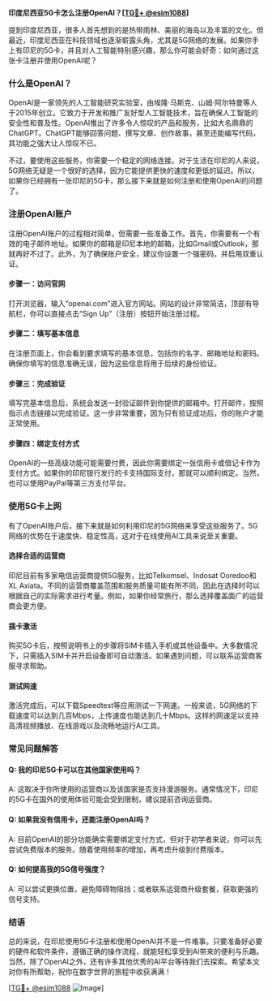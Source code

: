 **印度尼西亚5G卡怎么注册OpenAI？[[TG💪+ @esim1088](https://t.me/s/esim1088)]**

提到印度尼西亚，很多人首先想到的是热带雨林、美丽的海岛以及丰富的文化。但最近，印度尼西亚在科技领域也逐渐崭露头角，尤其是5G网络的发展。如果你手上有印尼的5G卡，并且对人工智能特别感兴趣，那么你可能会好奇：如何通过这张卡注册并使用OpenAI呢？

### 什么是OpenAI？

OpenAI是一家领先的人工智能研究实验室，由埃隆·马斯克、山姆·阿尔特曼等人于2015年创立。它致力于开发和推广友好型人工智能技术，旨在确保人工智能的安全性和普及性。OpenAI推出了许多令人惊叹的产品和服务，比如大名鼎鼎的ChatGPT。ChatGPT能够回答问题、撰写文章、创作故事，甚至还能编写代码，其功能之强大让人惊叹不已。

不过，要使用这些服务，你需要一个稳定的网络连接。对于生活在印尼的人来说，5G网络无疑是一个很好的选择，因为它能提供更快的速度和更低的延迟。所以，如果你已经拥有一张印尼的5G卡，那么接下来就是如何注册和使用OpenAI的问题了。

### 注册OpenAI账户

注册OpenAI账户的过程相对简单，但需要一些准备工作。首先，你需要有一个有效的电子邮件地址。如果你的邮箱是印尼本地的邮箱，比如Gmail或Outlook，那就再好不过了。此外，为了确保账户安全，建议你设置一个强密码，并启用双重认证。

#### 步骤一：访问官网

打开浏览器，输入“openai.com”进入官方网站。网站的设计非常简洁，顶部有导航栏，你可以直接点击“Sign Up”（注册）按钮开始注册过程。

#### 步骤二：填写基本信息

在注册页面上，你会看到要求填写的基本信息，包括你的名字、邮箱地址和密码。确保你填写的信息准确无误，因为这些信息将用于后续的身份验证。

#### 步骤三：完成验证

填写完基本信息后，系统会发送一封验证邮件到你提供的邮箱中。打开邮件，按照指示点击链接以完成验证。这一步非常重要，因为只有验证成功后，你的账户才能正常使用。

#### 步骤四：绑定支付方式

OpenAI的一些高级功能可能需要付费，因此你需要绑定一张信用卡或借记卡作为支付方式。如果你的印尼银行发行的卡支持国际支付，那就可以顺利绑定。当然，也可以使用PayPal等第三方支付平台。

### 使用5G卡上网

有了OpenAI账户后，接下来就是如何利用印尼的5G网络来享受这些服务了。5G网络的优势在于速度快、稳定性高，这对于在线使用AI工具来说至关重要。

#### 选择合适的运营商

印尼目前有多家电信运营商提供5G服务，比如Telkomsel、Indosat Ooredoo和XL Axiata。不同的运营商覆盖范围和服务质量可能有所不同，因此在选择时可以根据自己的实际需求进行考量。例如，如果你经常旅行，那么选择覆盖面广的运营商会更方便。

#### 插卡激活

购买5G卡后，按照说明书上的步骤将SIM卡插入手机或其他设备中。大多数情况下，只需插入SIM卡并开启设备即可自动激活。如果遇到问题，可以联系运营商客服寻求帮助。

#### 测试网速

激活完成后，可以下载Speedtest等应用测试一下网速。一般来说，5G网络的下载速度可以达到几百Mbps，上传速度也能达到几十Mbps。这样的网速足以支持高清视频播放、在线游戏以及流畅地运行AI工具。

### 常见问题解答

#### Q: 我的印尼5G卡可以在其他国家使用吗？
A: 这取决于你所使用的运营商以及该国家是否支持漫游服务。通常情况下，印尼的5G卡在国外的使用体验可能会受到限制，建议提前咨询运营商。

#### Q: 如果我没有信用卡，还能注册OpenAI吗？
A: 目前OpenAI的部分功能确实需要绑定支付方式，但对于初学者来说，你可以先尝试免费版本的服务。随着使用频率的增加，再考虑升级到付费版本。

#### Q: 如何提高我的5G信号强度？
A: 可以尝试更换位置，避免障碍物阻挡；或者联系运营商升级套餐，获取更强的信号支持。

### 结语

总的来说，在印尼使用5G卡注册和使用OpenAI并不是一件难事。只要准备好必要的硬件和软件条件，遵循正确的操作流程，就能轻松享受到AI带来的便利与乐趣。当然，除了OpenAI之外，还有许多其他优秀的AI平台等待我们去探索。希望本文对你有所帮助，祝你在数字世界的旅程中收获满满！

[[TG💪+ @esim1088](https://t.me/s/esim1088) ![Image](https://i.postimg.cc/4NQfJmqS/Snipaste-2025-05-13-00-14-12.png)]